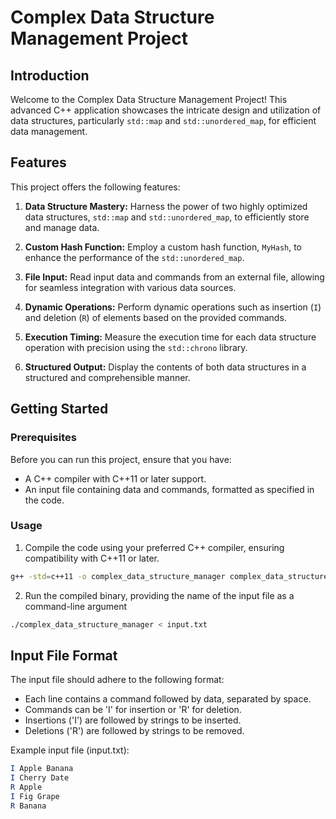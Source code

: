 # Complex Data Structure Management Project

## Introduction

Welcome to the Complex Data Structure Management Project! This advanced C++ application showcases the intricate design and utilization of data structures, particularly `std::map` and `std::unordered_map`, for efficient data management.

## Features

This project offers the following features:

1. **Data Structure Mastery:** Harness the power of two highly optimized data structures, `std::map` and `std::unordered_map`, to efficiently store and manage data.

2. **Custom Hash Function:** Employ a custom hash function, `MyHash`, to enhance the performance of the `std::unordered_map`.

3. **File Input:** Read input data and commands from an external file, allowing for seamless integration with various data sources.

4. **Dynamic Operations:** Perform dynamic operations such as insertion (`I`) and deletion (`R`) of elements based on the provided commands.

5. **Execution Timing:** Measure the execution time for each data structure operation with precision using the `std::chrono` library.

6. **Structured Output:** Display the contents of both data structures in a structured and comprehensible manner.

## Getting Started

### Prerequisites

Before you can run this project, ensure that you have:

- A C++ compiler with C++11 or later support.
- An input file containing data and commands, formatted as specified in the code.

### Usage

1. Compile the code using your preferred C++ compiler, ensuring compatibility with C++11 or later.

```bash
g++ -std=c++11 -o complex_data_structure_manager complex_data_structure_manager.cpp
```

2. Run the compiled binary, providing the name of the input file as a command-line argument

```bash
./complex_data_structure_manager < input.txt
```

## Input File Format

The input file should adhere to the following format:

- Each line contains a command followed by data, separated by space.
- Commands can be 'I' for insertion or 'R' for deletion.
- Insertions ('I') are followed by strings to be inserted.
- Deletions ('R') are followed by strings to be removed.


Example input file (input.txt):

```mathematica 
I Apple Banana
I Cherry Date
R Apple
I Fig Grape
R Banana
```
